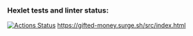 ### Hexlet tests and linter status:
[![Actions Status](https://github.com/kzhvnkv/layout-designer-project-lvl1/workflows/hexlet-check/badge.svg)](https://github.com/kzhvnkv/layout-designer-project-lvl1/actions)
https://gifted-money.surge.sh/src/index.html
